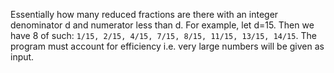 Essentially how many reduced fractions are there with an integer denominator d and numerator less than d.
For example, let d=15. Then we have 8 of such:
`1/15, 2/15, 4/15, 7/15, 8/15, 11/15, 13/15, 14/15`.
The program must account for efficiency i.e. very large numbers will be given as input.
